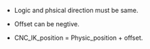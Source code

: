 * Logic and phsical direction must be same.
* Offset can be negtive.

* CNC_IK_position = Physic_position + offset.